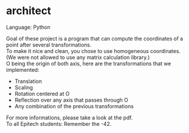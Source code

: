 # architect

Language: Python

Goal of these project is a program that can compute the coordinates of a point after several transformations.  
To make it nice and clean, you chose to use homogeneous coordinates.     
(We were not allowed to use any matrix calculation library.)      
O being the origin of both axis, here are the transformations that we implemented:   
  - Translation
  - Scaling
  - Rotation centered at O
  - Reflection over any axis that passes through O
  - Any combination of the previous transformations

For more informations, please take a look at the pdf.   
To all Epitech students: Remember the -42.
